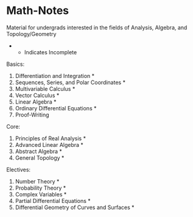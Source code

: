 # Math-Notes
Material for undergrads interested in the fields of Analysis, Algebra, and Topology/Geometry


* - Indicates Incomplete

Basics:
1. Differentiation and Integration *
2. Sequences, Series, and Polar Coordinates *
3. Multivariable Calculus *
4. Vector Calculus *
5. Linear Algebra *
6. Ordinary Differential Equations *
7. Proof-Writing

Core:
1. Principles of Real Analysis *
2. Advanced Linear Algebra *
3. Abstract Algebra *
4. General Topology *

Electives:
1. Number Theory *
3. Probability Theory *
4. Complex Variables *
5. Partial Differential Equations *
6. Differential Geometry of Curves and Surfaces *














